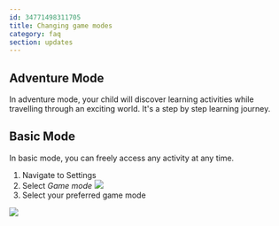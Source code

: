 ```yaml
---
id: 34771498311705
title: Changing game modes
category: faq
section: updates
---
```


## Adventure Mode
In adventure mode, your child will discover learning activities while travelling through an exciting world. It's a step by step learning journey. 

## Basic Mode 
In basic mode, you can freely access any activity at any time. 

1. Navigate to Settings 
2. Select _Game mode_ ![](https://help.studycat.com/hc/article_attachments/34771475427225)
3. Select your preferred game mode

![](https://help.studycat.com/hc/article_attachments/34771498307353)